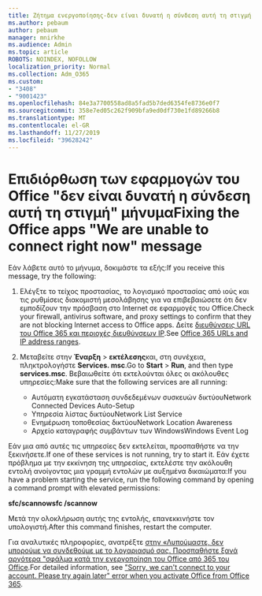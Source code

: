```yaml
---
title: Ζήτημα ενεργοποίησης-δεν είναι δυνατή η σύνδεση αυτή τη στιγμή
ms.author: pebaum
author: pebaum
manager: mnirkhe
ms.audience: Admin
ms.topic: article
ROBOTS: NOINDEX, NOFOLLOW
localization_priority: Normal
ms.collection: Adm_O365
ms.custom:
- "3408"
- "9001423"
ms.openlocfilehash: 84e3a7700558ad8a5fad5b7ded6354fe8736e0f7
ms.sourcegitcommit: 358e7ed05c262f909bfa9ed0df730e1fd89266b8
ms.translationtype: MT
ms.contentlocale: el-GR
ms.lasthandoff: 11/27/2019
ms.locfileid: "39628242"
---
```

# <a name="fixing-the-office-apps-we-are-unable-to-connect-right-now-message"></a><span data-ttu-id="77b30-102">Επιδιόρθωση των εφαρμογών του Office "δεν είναι δυνατή η σύνδεση αυτή τη στιγμή" μήνυμα</span><span class="sxs-lookup"><span data-stu-id="77b30-102">Fixing the Office apps "We are unable to connect right now" message</span></span>

<span data-ttu-id="77b30-103">Εάν λάβετε αυτό το μήνυμα, δοκιμάστε τα εξής:</span><span class="sxs-lookup"><span data-stu-id="77b30-103">If you receive this message, try the following:</span></span>

1. <span data-ttu-id="77b30-104">Ελέγξτε το τείχος προστασίας, το λογισμικό προστασίας από ιούς και τις ρυθμίσεις διακομιστή μεσολάβησης για να επιβεβαιώσετε ότι δεν εμποδίζουν την πρόσβαση στο Internet σε εφαρμογές του Office.</span><span class="sxs-lookup"><span data-stu-id="77b30-104">Check your firewall, antivirus software, and proxy settings to confirm that they are not blocking Internet access to Office apps.</span></span> <span data-ttu-id="77b30-105">Δείτε [διευθύνσεις URL του Office 365 και περιοχές διευθύνσεων IP](https://docs.microsoft.com/office365/enterprise/urls-and-ip-address-ranges).</span><span class="sxs-lookup"><span data-stu-id="77b30-105">See [Office 365 URLs and IP address ranges](https://docs.microsoft.com/office365/enterprise/urls-and-ip-address-ranges).</span></span>

2. <span data-ttu-id="77b30-106">Μεταβείτε στην **Έναρξη** > **εκτέλεσης**και, στη συνέχεια, πληκτρολογήστε **Services. msc**.</span><span class="sxs-lookup"><span data-stu-id="77b30-106">Go to **Start** > **Run**, and then type **services.msc**.</span></span> <span data-ttu-id="77b30-107">Βεβαιωθείτε ότι εκτελούνται όλες οι ακόλουθες υπηρεσίες:</span><span class="sxs-lookup"><span data-stu-id="77b30-107">Make sure that the following services are all running:</span></span>
    - <span data-ttu-id="77b30-108">Αυτόματη εγκατάσταση συνδεδεμένων συσκευών δικτύου</span><span class="sxs-lookup"><span data-stu-id="77b30-108">Network Connected Devices Auto-Setup</span></span>
    - <span data-ttu-id="77b30-109">Υπηρεσία λίστας δικτύου</span><span class="sxs-lookup"><span data-stu-id="77b30-109">Network List Service</span></span>
    - <span data-ttu-id="77b30-110">Ενημέρωση τοποθεσίας δικτύου</span><span class="sxs-lookup"><span data-stu-id="77b30-110">Network Location Awareness</span></span>
    - <span data-ttu-id="77b30-111">Αρχείο καταγραφής συμβάντων των Windows</span><span class="sxs-lookup"><span data-stu-id="77b30-111">Windows Event Log</span></span>

<span data-ttu-id="77b30-112">Εάν μια από αυτές τις υπηρεσίες δεν εκτελείται, προσπαθήστε να την ξεκινήσετε.</span><span class="sxs-lookup"><span data-stu-id="77b30-112">If one of these services is not running, try to start it.</span></span> <span data-ttu-id="77b30-113">Εάν έχετε πρόβλημα με την εκκίνηση της υπηρεσίας, εκτελέστε την ακόλουθη εντολή ανοίγοντας μια γραμμή εντολών με αυξημένα δικαιώματα:</span><span class="sxs-lookup"><span data-stu-id="77b30-113">If you have a problem starting the service, run the following command by opening a command prompt with elevated permissions:</span></span>

<span data-ttu-id="77b30-114">**sfc/scannow**</span><span class="sxs-lookup"><span data-stu-id="77b30-114">**sfc /scannow**</span></span>

<span data-ttu-id="77b30-115">Μετά την ολοκλήρωση αυτής της εντολής, επανεκκινήστε τον υπολογιστή.</span><span class="sxs-lookup"><span data-stu-id="77b30-115">After this command finishes, restart the computer.</span></span>

<span data-ttu-id="77b30-116">Για αναλυτικές πληροφορίες, ανατρέξτε [στην «Λυπούμαστε, δεν μπορούμε να συνδεθούμε με το λογαριασμό σας. Προσπαθήστε ξανά αργότερα "σφάλμα κατά την ενεργοποίηση του Office από 365 του Office](https://docs.microsoft.com/office/troubleshoot/activation-installation/issue-when-activate-office-from-office-365).</span><span class="sxs-lookup"><span data-stu-id="77b30-116">For detailed information, see ["Sorry, we can't connect to your account. Please try again later" error when you activate Office from Office 365](https://docs.microsoft.com/office/troubleshoot/activation-installation/issue-when-activate-office-from-office-365).</span></span>